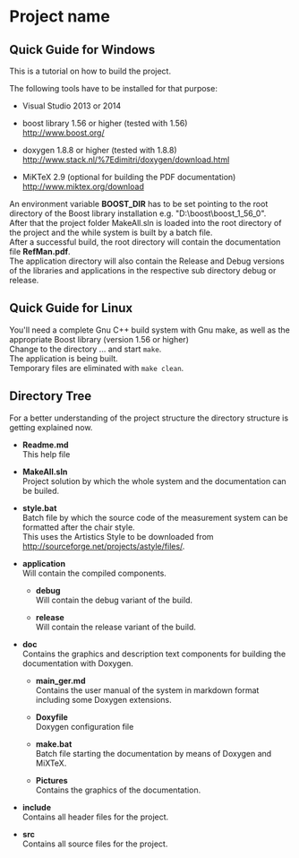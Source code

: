 # Project name

## Quick Guide for Windows

This is a tutorial on how to build the project.

The following tools have to be installed for that purpose:

* Visual Studio 2013 or 2014
  
* boost library 1.56 or higher (tested with 1.56)  
  http://www.boost.org/

* doxygen 1.8.8 or higher (tested with 1.8.8)  
  http://www.stack.nl/%7Edimitri/doxygen/download.html

* MiKTeX 2.9 (optional for building the PDF documentation)  
  http://www.miktex.org/download

An environment variable **BOOST_DIR** has to be set pointing to the root directory of the Boost library installation e.g. "D:\boost\boost_1_56_0".  
After that the project folder MakeAll.sln is loaded into the root directory of the project and the while system is built by a batch file.  
After a successful build, the root directory will contain the documentation file **RefMan.pdf**.  
The application directory will also contain the Release and Debug versions of the libraries and applications in the respective sub directory debug or release.

## Quick Guide for Linux

You'll need a complete Gnu C++ build system with Gnu make, as well as the appropriate Boost library (version 1.56 or higher)  
Change to the directory ... and start `make`.  
The application is being built.  
Temporary files are eliminated with `make clean`.

## Directory Tree

For a better understanding of the project structure the directory structure is getting explained now.

* **Readme.md**  
   This help file

* **MakeAll.sln**  
  Project solution by which the whole system and the documentation can be builed.

* **style.bat**  
  Batch file by which the source code of the measurement system can be formatted after the chair style.  
  This uses the Artistics Style to be downloaded from http://sourceforge.net/projects/astyle/files/.

* **application**  
  Will contain the compiled components.
  
    * **debug**  
      Will contain the debug variant of the build.

    * **release**  
      Will contain the release variant of the build.

* **doc**  
  Contains the graphics and description text components for building the documentation with Doxygen.
  
    * **main_ger.md**  
      Contains the user manual of the system in markdown format including some Doxygen extensions.

    * **Doxyfile**  
      Doxygen configuration file

    * **make.bat**  
      Batch file starting the documentation by means of Doxygen and MiXTeX.

    * **Pictures**  
      Contains the graphics of the documentation.
    
* **include**  
  Contains all header files for the project.

* **src**  
  Contains all source files for the project.
